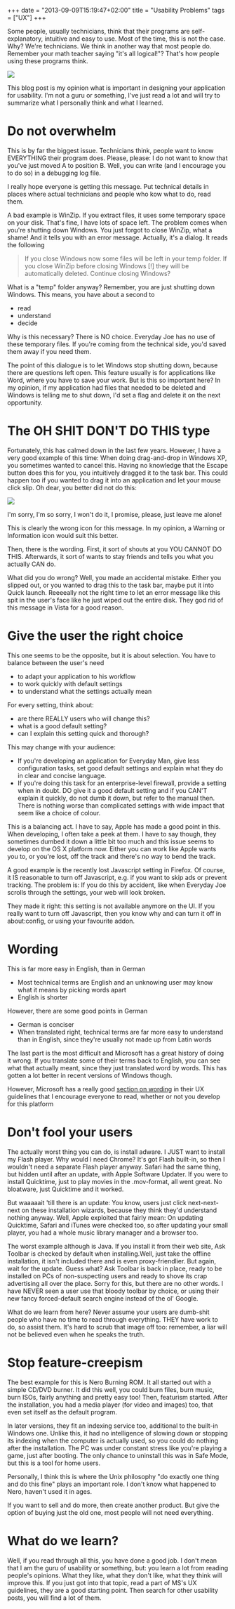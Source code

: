 +++
date = "2013-09-09T15:19:47+02:00"
title = "Usability Problems"
tags = ["UX"]
+++

Some people, usually technicians, think that their programs are self-explanatory, intuitive and easy to use. Most of the time, this is not the case. Why? We're technicians. We think in another way that most people do. Remember your math teacher saying "it's all logical!"? That's how people using these programs think.

![](/post/clearer.png)

This blog post is my opinion what is important in designing your application for usability. I'm not a guru or something, I've just read a lot and will try to summarize what I personally think and what I learned.

# Do not overwhelm

This is by far the biggest issue. Technicians think, people want to know EVERYTHING their program does. Please, please: I do not want to know that you've just moved A to position B. Well, you can write (and I encourage you to do so) in a debugging log file.

I really hope everyone is getting this message. Put technical details in places where actual technicians and people who kow what to do, read them.

A bad example is WinZip. If you extract files, it uses some temporary space on your disk. That's fine, I have lots of space left. The problem comes when you're shutting down Windows. You just forgot to close WinZip, what a shame! And it tells you with an error message. Actually, it's a dialog. It reads the following

> If you close Windows now some files will be left in your temp folder. If you close WinZip before closing Windows [!] they will be automatically deleted. Continue closing Windows?

What is a "temp" folder anyway? Remember, you are just shutting down Windows. This means, you have about a second to

*   read
*   understand
*   decide

Why is this necessary? There is NO choice. Everyday Joe has no use of these temporary files. If you're coming from the technical side, you'd saved them away if you need them.

The point of this dialogue is to let Windows stop shutting down, because there are questions left open. This feature usually is for applications like Word, where you have to save your work. But is this so important here? In my opinion, if my application had files that needed to be deleted and Windows is telling me to shut down, I'd set a flag and delete it on the next opportunity.

# The OH SHIT DON'T DO THIS type

Fortunately, this has calmed down in the last few years. However, I have a very good example of this time: When doing drag-and-drop in Windows XP, you sometimes wanted to cancel this. Having no knowledge that the Escape button does this for you, you intuitively dragged it to the task bar. This could happen too if you wanted to drag it into an application and let your mouse click slip. Oh dear, you better did not do this: 

![](/post/xp-taskbar.png)

I'm sorry, I'm so sorry, I won't do it, I promise, please, just leave me alone!

This is clearly the wrong icon for this message. In my opinion, a Warning or Information icon would suit this better.

Then, there is the wording. First, it sort of shouts at you YOU CANNOT DO THIS. Afterwards, it sort of wants to stay friends and tells you what you actually CAN do.

What did you do wrong? Well, you made an accidental mistake. Either you slipped out, or you wanted to drag this to the task bar, maybe put it into Quick launch. Reeeeally not the right time to let an error message like this spit in the user's face like he just wiped out the entire disk. They god rid of this message in Vista for a good reason.

# Give the user the right choice

This one seems to be the opposite, but it is about selection. You have to balance between the user's need

*   to adapt your application to his workflow
*   to work quickly with default settings
*   to understand what the settings actually mean

For every setting, think about:

*   are there REALLY users who will change this?
*   what is a good default setting?
*   can I explain this setting quick and thorough?

This may change with your audience:

*   If you're developing an application for Everyday Man, give less configuration tasks, set good default settings and explain what they do in clear and concise language.
*   If you're doing this task for an enterprise-level firewall, provide a setting when in doubt. DO give it a good default setting and if you CAN'T explain it quickly, do not dumb it down, but refer to the manual then. There is nothing worse than complicated settings with wide impact that seem like a choice of colour.

This is a balancing act. I have to say, Apple has made a good point in this. When developing, I often take a peek at them. I have to say though, they sometimes dumbed it down a little bit too much and this issue seems to develop on the OS X platform now. Either you can work like Apple wants you to, or you're lost, off the track and there's no way to bend the track.

A good example is the recently lost Javascript setting in Firefox. Of course, it IS reasonable to turn off Javascript, e.g. if you want to skip ads or prevent tracking. The problem is: If you do this by accident, like when Everyday Joe scrolls through the settings, your web will look broken.

They made it right: this setting is not available anymore on the UI. If you really want to turn off Javascript, then you know why and can turn it off in about:config, or using your favourite addon.

# Wording

This is far more easy in English, than in German

*   Most technical terms are English and an unknowing user may know what it means by picking words apart
*   English is shorter

However, there are some good points in German

*   German is conciser
*   When translated right, technical terms are far more easy to understand than in English, since they're usually not made up from Latin words

The last part is the most difficult and Microsoft has a great history of doing it wrong. If you translate some of their terms back to English, you can see what that actually meant, since they just translated word by words. This has gotten a lot better in recent versions of Windows though.

However, Microsoft has a really good [section on wording](http://msdn.microsoft.com/en-us/library/windows/desktop/aa974175.aspx) in their UX guidelines that I encourage everyone to read, whether or not you develop for this platform

# Don't fool your users

The actually worst thing you can do, is install adware. I JUST want to install my Flash player. Why would I need Chrome? It's got Flash built-in, so then I wouldn't need a separate Flash player anyway. Safari had the same thing, but hidden until after an update, with Apple Software Updater. If you were to install Quicktime, just to play movies in the .mov-format, all went great. No bloatware, just Quicktime and it worked.

But waaaaait 'till there is an update: You know, users just click next-next-next on these installation wizards, because they think they'd understand nothing anyway. Well, Apple exploited that fairly mean: On updating Quicktime, Safari and iTunes were checked too, so after updating your small player, you had a whole music library manager and a browser too. 

The worst example although is Java. If you install it from their web site, Ask Toolbar is checked by default when installing.Well, just take the offline installation, it isn't included there and is even proxy-friendlier. But again, wait for the update. Guess what? Ask Toolbar is back in place, ready to be installed on PCs of non-suspecting users and ready to shove its crap advertising all over the place. Sorry for this, but there are no other words. I have NEVER seen a user use that bloody toolbar by choice, or using their new fancy forced-default search engine instead of the ol' Google.

What do we learn from here? Never assume your users are dumb-shit people who have no time to read through everything. THEY have work to do, so assist them. It's hard to scrub that image off too: remember, a liar will not be believed even when he speaks the truth.

# Stop feature-creepism

The best example for this is Nero Burning ROM. It all started out with a simple CD/DVD burner. It did this well, you could burn files, burn music, burn ISOs, fairly anything and pretty easy too! Then, featurism started. After the installation, you had a media player (for video and images) too, that even set itself as the default program.

In later versions, they fit an indexing service too, additional to the built-in Windows one. Unlike this, it had no intelligence of slowing down or stopping its indexing when the computer is actually used, so you could do nothing after the installation. The PC was under constant stress like you're playing a game, just after booting. The only chance to uninstall this was in Safe Mode, but this is a tool for home users.

Personally, I think this is where the Unix philosophy "do exactly one thing and do this fine" plays an important role. I don't know what happened to Nero, haven't used it in ages.

If you want to sell and do more, then create another product. But give the option of buying just the old one, most people will not need everything.

# What do we learn?

Well, if you read through all this, you have done a good job. I don't mean that I am the guru of usability or something, but: you learn a lot from reading people's opinions. What they like, what they don't like, what they think will improve this. If you just got into that topic, read a part of MS's UX guidelines, they are a good starting point. Then search for other usability posts, you will find a lot of them.